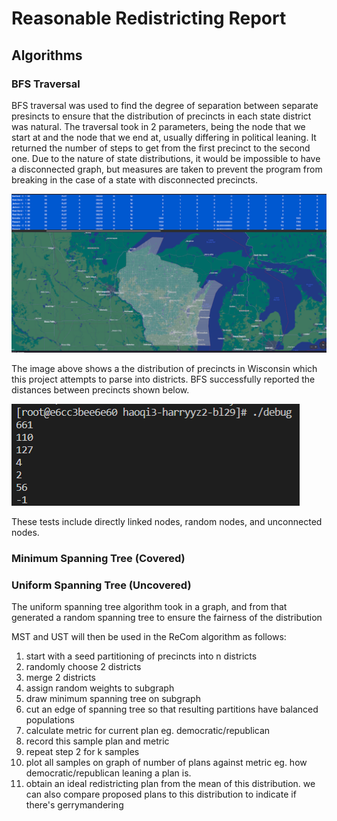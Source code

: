 # Reasonable Redistricting Report

## Algorithms

### BFS Traversal
BFS traversal was used to find the degree of separation between separate presincts to ensure that the distribution of precincts in each state district was natural. The traversal took in 2 parameters, being the node that we start at and the node that we end at, usually differing in political leaning. It returned the number of steps to get from the first precinct to the second one. Due to the nature of state distributions, it would be impossible to have a disconnected graph, but measures are taken to prevent the program from breaking in the case of a state with disconnected precincts.

![Wisconsin Precincts](wisconsin.png)

The image above shows a the distribution of precincts in Wisconsin which this project attempts to parse into districts. BFS successfully reported the distances between precincts shown below.

![BFS Output](bfs_testing.png)

These tests include directly linked nodes, random nodes, and unconnected nodes.

### Minimum Spanning Tree (Covered)

### Uniform Spanning Tree (Uncovered)
The uniform spanning tree algorithm took in a graph, and from that generated a random spanning tree to ensure the fairness of the distribution

MST and UST will then be used in the ReCom algorithm as follows:
1. start with a seed partitioning of precincts into n districts
2. randomly choose 2 districts
3. merge 2 districts
4. assign random weights to subgraph
5. draw minimum spanning tree on subgraph
6. cut an edge of spanning tree so that resulting partitions have balanced populations
7. calculate metric for current plan eg. democratic/republican
8. record this sample plan and metric
9. repeat step 2 for k samples
10. plot all samples on graph of number of plans against metric eg. how democratic/republican leaning a plan is.
11. obtain an ideal redistricting plan from the mean of this distribution. we can also compare proposed plans to this distribution to indicate if there's gerrymandering
